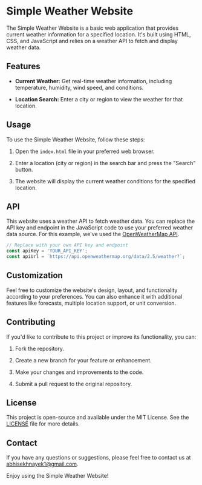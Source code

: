
# Simple Weather Website

The Simple Weather Website is a basic web application that provides current weather information for a specified location. It's built using HTML, CSS, and JavaScript and relies on a weather API to fetch and display weather data.

## Features

- **Current Weather:** Get real-time weather information, including temperature, humidity, wind speed, and conditions.

- **Location Search:** Enter a city or region to view the weather for that location.

## Usage

To use the Simple Weather Website, follow these steps:

1. Open the `index.html` file in your preferred web browser.

2. Enter a location (city or region) in the search bar and press the "Search" button.

3. The website will display the current weather conditions for the specified location.

## API

This website uses a weather API to fetch weather data. You can replace the API key and endpoint in the JavaScript code to use your preferred weather data source. For this example, we've used the [OpenWeatherMap API](https://openweathermap.org/).

```javascript
// Replace with your own API key and endpoint
const apiKey = 'YOUR_API_KEY';
const apiUrl = `https://api.openweathermap.org/data/2.5/weather?`;
```

## Customization

Feel free to customize the website's design, layout, and functionality according to your preferences. You can also enhance it with additional features like forecasts, multiple location support, or unit conversion.

## Contributing

If you'd like to contribute to this project or improve its functionality, you can:

1. Fork the repository.

2. Create a new branch for your feature or enhancement.

3. Make your changes and improvements to the code.

4. Submit a pull request to the original repository.

## License

This project is open-source and available under the MIT License. See the [LICENSE](LICENSE) file for more details.

## Contact

If you have any questions or suggestions, please feel free to contact us at abhisekhnayek1@gmail.com.

Enjoy using the Simple Weather Website!
